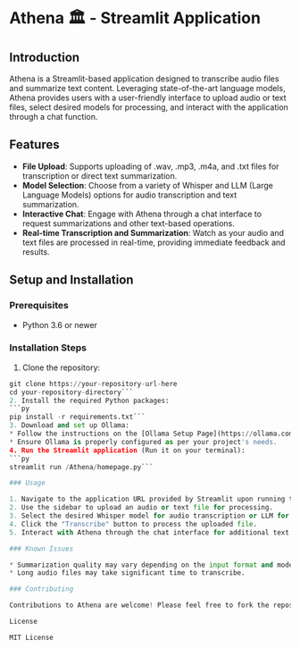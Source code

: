 # Athena 🏛️ - Streamlit Application

## Introduction

Athena is a Streamlit-based application designed to transcribe audio files and summarize text content. Leveraging state-of-the-art language models, Athena provides users with a user-friendly interface to upload audio or text files, select desired models for processing, and interact with the application through a chat function.

## Features

* **File Upload**: Supports uploading of .wav, .mp3, .m4a, and .txt files for transcription or direct text summarization.
* **Model Selection**: Choose from a variety of Whisper and LLM (Large Language Models) options for audio transcription and text summarization.
* **Interactive Chat**: Engage with Athena through a chat interface to request summarizations and other text-based operations.
* **Real-time Transcription and Summarization**: Watch as your audio and text files are processed in real-time, providing immediate feedback and results.
  
## Setup and Installation

### Prerequisites
* Python 3.6 or newer
  
### Installation Steps

1. Clone the repository:
```py
git clone https://your-repository-url-here
cd your-repository-directory```
2. Install the required Python packages:
```py
pip install -r requirements.txt```
3. Download and set up Ollama:
* Follow the instructions on the [Ollama Setup Page](https://ollama.com/download) to download and setup Ollama.
* Ensure Ollama is properly configured as per your project's needs.
4. Run the Streamlit application (Run it on your terminal):
```py
streamlit run /Athena/homepage.py```

### Usage

1. Navigate to the application URL provided by Streamlit upon running the script.
2. Use the sidebar to upload an audio or text file for processing.
3. Select the desired Whisper model for audio transcription or LLM for text summarization.
4. Click the "Transcribe" button to process the uploaded file.
5. Interact with Athena through the chat interface for additional text processing tasks.

### Known Issues

* Summarization quality may vary depending on the input format and model selection.
* Long audio files may take significant time to transcribe.

### Contributing

Contributions to Athena are welcome! Please feel free to fork the repository, make your changes, and submit a pull request.

License

MIT License

